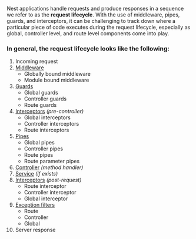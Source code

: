 Nest applications handle requests and produce responses in a sequence we refer to as the **request lifecycle**.
With the use of middleware, pipes, guards, and interceptors, it can be challenging to track down where a particular piece of code executes during the request lifecycle, especially as global, controller level, and route level components come into play.
### In general, the request lifecycle looks like the following:

1. Incoming request
2. [Middleware](<https://docs.nestjs.com/middleware>)
   - Globally bound middleware
   - Module bound middleware
3. [Guards](<https://docs.nestjs.com/guards>)
   - Global guards
   - Controller guards
   - Route guards
4. [Interceptors](<https://docs.nestjs.com/interceptors>) _(pre-controller)_
   - Global interceptors
   - Controller interceptors
   - Route interceptors
5. [Pipes](<https://docs.nestjs.com/pipes>)
   - Global pipes
   - Controller pipes
   - Route pipes
   - Route parameter pipes
6. [Controller](<https://docs.nestjs.com/controllers>) _(method handler)_
7. [Service](<https://docs.nestjs.com/providers>) _(if exists)_
8. [Interceptors](<https://docs.nestjs.com/interceptors>) _(post-request)_
   - Route interceptor
   - Controller interceptor
   - Global interceptor
9. [Exception filters](<https://docs.nestjs.com/exception-filters>)
   - Route
   - Controller
   - Global
10. Server response
